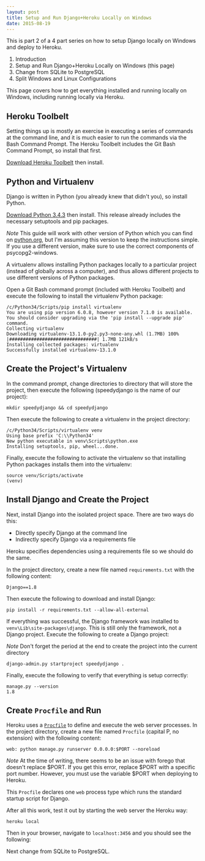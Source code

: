 ```yaml
---
layout: post
title: Setup and Run Django+Heroku Locally on Windows
date: 2015-08-19
---
```


This is part 2 of a 4 part series on how to setup Django locally on Windows and deploy to Heroku.

1. Introduction
2. Setup and Run Django+Heroku Locally on Windows (this page)
3. Change from SQLite to PostgreSQL
4. Split Windows and Linux Configurations

This page covers how to get everything installed and running locally on Windows, including running locally via Heroku.

## Heroku Toolbelt

Setting things up is mostly an exercise in executing a series of commands at the command line, and it is much easier to run the commands via the Bash Command Prompt. The Heroku Toolbelt includes the Git Bash Command Prompt, so install that first.

[Download Heroku Toolbelt](https://toolbelt.herokuapp.com/) then install.

## Python and Virtualenv

Django is written in Python (you already knew that didn't you), so install Python.

[Download Python 3.4.3](https://www.python.org/downloads/release/python-343/) then install. This release already includes the necessary setuptools and pip packages.

*Note* This guide will work with other version of Python which you can find on [python.org](http://python.org/), but I'm assuming this version to keep the instructions simple. If you use a different version, make sure to use the correct components of psycopg2-windows.

A virtualenv allows installing Python packages locally to a particular project (instead of globally across a computer), and thus allows different projects to use different versions of Python packages.

Open a Git Bash command prompt (included with Heroku Toolbelt) and execute the following to install the virtualenv Python package:

```
/c/Python34/Scripts/pip install virtualenv
You are using pip version 6.0.8, however version 7.1.0 is available.
You should consider upgrading via the 'pip install --upgrade pip' command.
Collecting virtualenv
Downloading virtualenv-13.1.0-py2.py3-none-any.whl (1.7MB) 100%
|################################| 1.7MB 121kB/s
Installing collected packages: virtualenv
Successfully installed virtualenv-13.1.0
```

## Create the Project's Virtualenv

In the command prompt, change directories to directory that will store the project, then execute the following (speedydjango is the name of our project):

```
mkdir speedydjango && cd speedydjango
```

Then execute the following to create a virtualenv in the project directory:

```
/c/Python34/Scripts/virtualenv venv
Using base prefix 'C:\\Python34'
New python executable in venv\Scripts\python.exe
Installing setuptools, pip, wheel...done.
```

Finally, execute the following to activate the virtualenv so that installing Python packages installs them into the virtualenv:

```
source venv/Scripts/activate
(venv)
```

## Install Django and Create the Project

Next, install Django into the isolated project space. There are two ways do this:

* Directly specify Django at the command line
* Indirectly specify Django via a requirements file

Heroku specifies dependencies using a requirements file so we should do the same.

In the project directory, create a new file named `requirements.txt` with the following content:

```
Django==1.8
```

Then execute the following to download and install Django:

```
pip install -r requirements.txt --allow-all-external
```

If everything was successful, the Django framework was installed to `venv\Lib\site-packages\django`. This is still only the framework, not a Django project. Execute the following to create a Django project:

*Note* Don't forget the period at the end to create the project into the current directory

```
django-admin.py startproject speedydjango .
```

Finally, execute the following to verify that everything is setup correctly:

```
manage.py --version
1.8
```

## Create `Procfile` and Run

Heroku uses a [`Procfile`](https://devcenter.heroku.com/articles/procfile) to define and execute the web server processes. In the project directory, create a new file named `Procfile` (capital P, no extension) with the following content:

```
web: python manage.py runserver 0.0.0.0:$PORT --noreload
```

*Note* At the time of writing, there seems to be an issue with forego that doesn't replace $PORT. If you get this error, replace $PORT with a specific port number. However, you must use the variable $PORT when deploying to Heroku.

This `Procfile` declares one `web` process type which runs the standard startup script for Django.

After all this work, test it out by starting the web server the Heroku way:

```
heroku local
```

Then in your browser, navigate to `localhost:3456` and you should see the following:

Next change from SQLite to PostgreSQL.
